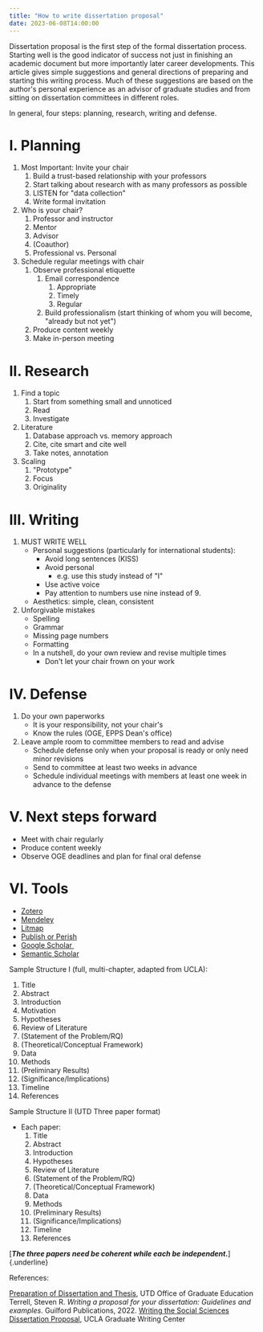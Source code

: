 ```yaml
---
title: "How to write dissertation proposal"
date: 2023-06-08T14:00:00
---
```


Dissertation proposal is the first step of the formal dissertation process. Starting well is the good indicator of success not just in finishing an academic document but more importantly later career developments. This article gives simple suggestions and general directions of preparing and starting this writing process. Much of these suggestions are based on the author's personal experience as an advisor of graduate studies and from sitting on dissertation committees in different roles.

In general, four steps: planning, research, writing and defense.

# I. Planning

1.  Most Important: Invite your chair
    1.  Build a trust-based relationship with your professors
    2.  Start talking about research with as many professors as possible
    3.  LISTEN for "data collection"
    4.  Write formal invitation
2.  Who is your chair?
    1.  Professor and instructor
    2.  Mentor
    3.  Advisor
    4.  (Coauthor)
    5.  Professional vs. Personal
3.  Schedule regular meetings with chair
    1.  Observe professional etiquette
        1.  Email correspondence
            1.  Appropriate
            2.  Timely
            3.  Regular
        2.  Build professionalism (start thinking of whom you will become, "already but not yet")
    2.  Produce content weekly
    3.  Make in-person meeting

# II. Research

1.  Find a topic
    1.  Start from something small and unnoticed
    2.  Read
    3.  Investigate
2.  Literature
    1.  Database approach vs. memory approach
    2.  Cite, cite smart and cite well
    3.  Take notes, annotation
3.  Scaling
    1.  "Prototype"
    2.  Focus
    3.  Originality         

# III. Writing

1.  MUST WRITE WELL
    -   Personal suggestions (particularly for international students):
        -   Avoid long sentences (KISS)
        -   Avoid personal
            -   e.g. use this study instead of "I"
        -   Use active voice
        -   Pay attention to numbers use nine instead of 9.
    -   Aesthetics: simple, clean, consistent
2.  Unforgivable mistakes
    -   Spelling
    -   Grammar
    -   Missing page numbers
    -   Formatting
    -   In a nutshell, do your own review and revise multiple times 
        -   Don't let your chair frown on your work

# IV. Defense

1.  Do your own paperworks 
    -   It is your responsibility, not your chair's
    -   Know the rules (OGE, EPPS Dean's office)
2.  Leave ample room to committee members to read and advise
    -   Schedule defense only when your proposal is ready or only need minor revisions
    -   Send to committee at least two weeks in advance
    -   Schedule individual meetings with members at least one week in advance to the defense

# V. Next steps forward

-   Meet with chair regularly
-   Produce content weekly
-   Observe OGE deadlines and plan for final oral defense

# VI. Tools

-   [Zotero](https://www.zotero.org)
-   [Mendeley](www.mendeley.com)
-   [Litmap](www.litmaps.com)
-   [Publish or Perish](harzing.com/resources/publish-or-perish)
-   [Google Scholar ](scholar.google.com/)
-   [Semantic Scholar](https://www.semanticscholar.org/)

Sample Structure I (full, multi-chapter, adapted from UCLA):

1.  Title
2.  Abstract
3.  Introduction
4.  Motivation
5.  Hypotheses
6.  Review of Literature
7.  (Statement of the Problem/RQ)
8.  (Theoretical/Conceptual Framework)
9.  Data
10. Methods
11. (Preliminary Results)
12. (Significance/Implications)
13. Timeline
14. References

Sample Structure II (UTD Three paper format)

-   Each paper:
    1.  Title
    2.  Abstract
    3.  Introduction
    4.  Hypotheses
    5.  Review of Literature
    6.  (Statement of the Problem/RQ)
    7.  (Theoretical/Conceptual Framework)
    8.  Data
    9.  Methods
    10. (Preliminary Results)
    11. (Significance/Implications)
    12. Timeline
    13. References

[***The three papers need be coherent while each be independent.***]{.underline}

References:

[Preparation of Dissertation and Thesis](https://graduate.utdallas.edu/current_students/dissertation_and_thesis/), UTD Office of Graduate Education Terrell, Steven R. *Writing a proposal for your dissertation: Guidelines and examples*. Guilford Publications, 2022. [Writing the Social Sciences Dissertation Proposal](https://gwc.gsrc.ucla.edu/workshop-videos/soc-sci-proposal), UCLA Graduate Writing Center

